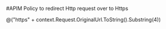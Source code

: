 #APIM Policy to redirect Http request over to Https

<policies>
<inbound>
  <choose>
    <when condition="@(context.Request.Url.Scheme == "http")">
        <return-response>
          <set-status code="301" />
          <set-header name="Location" exists-action="override">
            <value>@("https" + context.Request.OriginalUrl.ToString().Substring(4))</value>
          </set-header>
        </return-response>
    </when>
</choose>
<base />
</inbound>
<backend>
<base />
</backend>
<outbound>
<base />
</outbound>
<on-error>
<base />
</on-error>
</policies>
